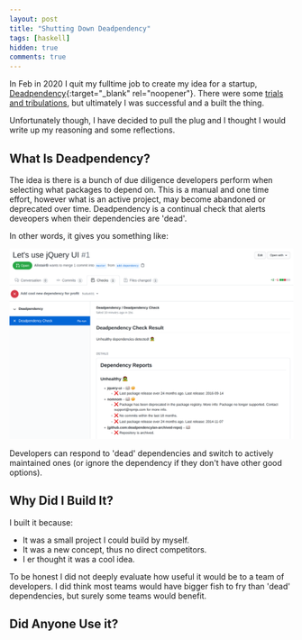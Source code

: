 ```yaml
---
layout: post
title: "Shutting Down Deadpendency"
tags: [haskell]
hidden: true
comments: true
---
```


In Feb in 2020 I quit my fulltime job to create my idea for a startup, [Deadpendency](https://deadpendency.com/){:target="_blank" rel="noopener"}. There were some [trials and tribulations](/my-experience-creating-a-one-person-startup), but ultimately I was successful and a built the thing.

Unfortunately though, I have decided to pull the plug and I thought I would write up my reasoning and some reflections.

## What Is Deadpendency?

The idea is there is a bunch of due diligence developers perform when selecting what packages to depend on. This is a manual and one time effort, however what is an active project, may become abandoned or deprecated over time. Deadpendency is a continual check that alerts deveopers when their dependencies are 'dead'.

In other words, it gives you something like:


<img class="center-image" width="800" src="/images/deadpendency-example.png" alt="Deadpendency Example"/>

Developers can respond to 'dead' dependencies and switch to actively maintained ones (or ignore the dependency if they don't have other good options).

## Why Did I Build It?

I built it because:

* It was a small project I could build by myself.
* It was a new concept, thus no direct competitors.
* I er thought it was a cool idea.

To be honest I did not deeply evaluate how useful it would be to a team of developers. I did think most teams would have bigger fish to fry than 'dead' dependencies, but surely some teams would benefit.

## Did Anyone Use it?
